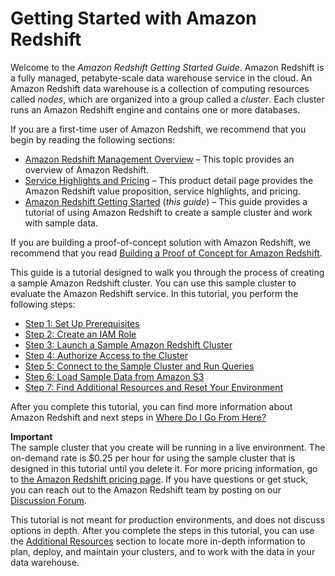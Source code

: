 # Getting Started with Amazon Redshift<a name="getting-started"></a>

 Welcome to the *Amazon Redshift Getting Started Guide*\. Amazon Redshift is a fully managed, petabyte\-scale data warehouse service in the cloud\. An Amazon Redshift data warehouse is a collection of computing resources called *nodes*, which are organized into a group called a *cluster*\. Each cluster runs an Amazon Redshift engine and contains one or more databases\. 

 If you are a first\-time user of Amazon Redshift, we recommend that you begin by reading the following sections: 
+ [Amazon Redshift Management Overview](https://docs.aws.amazon.com/redshift/latest/mgmt/overview.html) – This topic provides an overview of Amazon Redshift\.
+ [Service Highlights and Pricing](https://aws.amazon.com/redshift/) – This product detail page provides the Amazon Redshift value proposition, service highlights, and pricing\.
+ [Amazon Redshift Getting Started](https://docs.aws.amazon.com/redshift/latest/gsg/) \(*this guide*\) – This guide provides a tutorial of using Amazon Redshift to create a sample cluster and work with sample data\.

If you are building a proof\-of\-concept solution with Amazon Redshift, we recommend that you read [Building a Proof of Concept for Amazon Redshift](https://docs.aws.amazon.com/redshift/latest/dg/proof-of-concept-playbook.html)\.

 This guide is a tutorial designed to walk you through the process of creating a sample Amazon Redshift cluster\. You can use this sample cluster to evaluate the Amazon Redshift service\. In this tutorial, you perform the following steps:  
+ [Step 1: Set Up Prerequisites](rs-gsg-prereq.md)
+ [Step 2: Create an IAM Role](rs-gsg-create-an-iam-role.md)
+ [Step 3: Launch a Sample Amazon Redshift Cluster](rs-gsg-launch-sample-cluster.md)
+ [Step 4: Authorize Access to the Cluster](rs-gsg-authorize-cluster-access.md)
+ [Step 5: Connect to the Sample Cluster and Run Queries](rs-gsg-connect-to-cluster.md)
+ [Step 6: Load Sample Data from Amazon S3](rs-gsg-create-sample-db.md)
+ [Step 7: Find Additional Resources and Reset Your Environment](rs-gsg-clean-up-tasks.md)

After you complete this tutorial, you can find more information about Amazon Redshift and next steps in [Where Do I Go From Here?](rs-gsg-clean-up-tasks.md#rs-gsg-where-do-i-go)

**Important**  
The sample cluster that you create will be running in a live environment\. The on\-demand rate is $0\.25 per hour for using the sample cluster that is designed in this tutorial until you delete it\. For more pricing information, go to [the Amazon Redshift pricing page](https://aws.amazon.com/redshift/pricing/)\. If you have questions or get stuck, you can reach out to the Amazon Redshift team by posting on our [Discussion Forum](https://forums.aws.amazon.com/forum.jspa?forumID=155)\.

 This tutorial is not meant for production environments, and does not discuss options in depth\. After you complete the steps in this tutorial, you can use the [Additional Resources](rs-gsg-clean-up-tasks.md#rs-gsg-additional-resources) section to locate more in\-depth information to plan, deploy, and maintain your clusters, and to work with the data in your data warehouse\. 